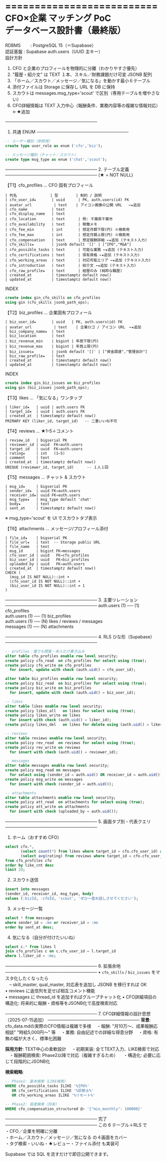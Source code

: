 ==========================
CFO×企業 マッチング PoC  
データベース設計書（最終版）
==========================

RDBMS　　 : PostgreSQL 15（＝Supabase）  
認証基盤 : Supabase auth.users（UUID 主キー）  
設計方針  
1. CFO と企業のプロフィールを物理的に分離（わかりやすさ優先）  
2. "履歴・紹介文" は TEXT １本、スキル／財務課題だけ可変 JSONB 配列  
3. 「ホーム／スカウト／メッセージ／気になる」を動かす最小６テーブル  
4. 添付ファイルは Storage に保存し URL を DB に保持  
5. スカウトは messages.msg_type='scout' で区別（専用テーブルを増やさない）
6. CFO詳細情報は TEXT 入力中心（報酬条件、業務内容等の複雑な情報対応） ←★追加

──────────────────────────────
1. 共通 ENUM
──────────────────────────────
```sql
-- ユーザー種別（参照用）
create type user_role as enum ('cfo','biz');

-- メッセージ種別（チャット／スカウト）
create type msg_type as enum ('chat','scout');
```

──────────────────────────────
2. テーブル定義
──────────────────────────────
(★ = NOT NULL)

【T1】cfo_profiles  … CFO 固有プロフィール  
```
| 列名               | 型        | 制約 / 説明
| cfo_user_id★       | uuid      | PK, auth.users(id) FK
| avatar_url          | text    | アイコン画像の公開 URL   ←★追加
| cfo_name           | text
| cfo_display_name   | text
| cfo_location       | text      | 例: 千葉県千葉市
| cfo_availability   | text      | 稼働メモ
| cfo_fee_min        | int       | 想定月額下限(円) ※検索用
| cfo_fee_max        | int       | 想定月額上限(円) ※検索用
| cfo_compensation   | text      | 想定報酬詳細 ←★追加 (テキスト入力)
| cfo_skills★        | jsonb default '[]' | ["IPO","M&A"]
| cfo_possible_tasks | text      | 可能な業務 ←★追加 (テキスト入力)
| cfo_certifications | text      | 保有資格 ←★追加 (テキスト入力)
| cfo_working_areas  | text      | 対応可能エリア ←★追加 (テキスト入力)
| cfo_introduction   | text      | 紹介文 ←★追加 (テキスト入力)
| cfo_raw_profile★   | text      | 経歴のみ (純粋な職歴)
| created_at         | timestamptz default now()
| updated_at         | timestamptz default now()
```
INDEX  
```sql
create index gin_cfo_skills on cfo_profiles
using gin (cfo_skills jsonb_path_ops);
```

【T2】biz_profiles  … 企業固有プロフィール  
```
| biz_user_id★       | uuid   | PK, auth.users(id) FK
| avatar_url          | text    | 企業ロゴ / アイコン URL  ←★追加
| biz_company_name★  | text
| biz_location       | text
| biz_revenue_min    | bigint | 年商下限(円)
| biz_revenue_max    | bigint | 年商上限(円)
| biz_issues★        | jsonb default '[]' | ["資金調達","管理会計"]
| biz_raw_profile★   | text
| created_at         | timestamptz default now()
| updated_at         | timestamptz default now()
```
INDEX  
```sql
create index gin_biz_issues on biz_profiles
using gin (biz_issues jsonb_path_ops);
```

【T3】likes  … 「気になる」ワンタップ  
```
| liker_id★   | uuid | auth.users FK
| target_id★  | uuid | auth.users FK
| created_at  | timestamptz default now()
PRIMARY KEY (liker_id, target_id)   -- 二重いいね不可
```

【T4】reviews  … ★1–5＋コメント  
```
| review_id   | bigserial PK
| reviewer_id | uuid  FK→auth.users
| target_id   | uuid  FK→auth.users
| rating★     | int   (1–5)
| comment     | text
| created_at  | timestamptz default now()
UNIQUE (reviewer_id, target_id)      -- １人１回
```

【T5】messages  … チャット & スカウト  
```
| msg_id★     | bigserial PK
| sender_id★  | uuid FK→auth.users
| receiver_id★| uuid FK→auth.users
| msg_type★   | msg_type default 'chat'
| body★       | text
| sent_at     | timestamptz default now()
```
※ msg_type='scout' を UI でスカウトタブ表示

【T6】attachments  … メッセージ/プロフィール添付  
```
| file_id★    | bigserial PK
| file_url★   | text  -- Storage public URL
| file_name   | text
| msg_id      | bigint FK→messages
| cfo_user_id | uuid   FK→cfo_profiles
| biz_user_id | uuid   FK→biz_profiles
| uploaded_by | uuid   FK→auth.users
| created_at  | timestamptz default now()
CHECK (
  (msg_id IS NOT NULL)::int +
  (cfo_user_id IS NOT NULL)::int +
  (biz_user_id IS NOT NULL)::int = 1
)
```

──────────────────────────────
3. 主要リレーション
──────────────────────────────
auth.users (1) ── (1) cfo_profiles  
auth.users (1) ── (1) biz_profiles  
auth.users (1) ── (N) likes / reviews / messages  
messages  (1) ── (N) attachments  

──────────────────────────────
4. RLS ひな形（Supabase）
──────────────────────────────
```sql
-- profiles：誰でも閲覧・本人だけ書き込み
alter table cfo_profiles enable row level security;
create policy cfo_read  on cfo_profiles for select using (true);
create policy cfo_write on cfo_profiles
  for insert, update with check (auth.uid() = cfo_user_id);

alter table biz_profiles enable row level security;
create policy biz_read  on biz_profiles for select using (true);
create policy biz_write on biz_profiles
  for insert, update with check (auth.uid() = biz_user_id);

-- likes
alter table likes enable row level security;
create policy likes_all   on likes for select using (true);
create policy likes_write on likes
  for insert with check (auth.uid() = liker_id);
create policy likes_del   on likes for delete using (auth.uid() = liker_id);

-- reviews
alter table reviews enable row level security;
create policy rev_read  on reviews for select using (true);
create policy rev_write on reviews
  for insert with check (auth.uid() = reviewer_id);

-- messages
alter table messages enable row level security;
create policy msg_read on messages
  for select using (sender_id = auth.uid() OR receiver_id = auth.uid());
create policy msg_write on messages
  for insert with check (sender_id = auth.uid());

-- attachments
alter table attachments enable row level security;
create policy att_read  on attachments for select using (true);
create policy att_write on attachments
  for insert with check (uploaded_by = auth.uid());
```

──────────────────────────────
5. 画面タブ別・代表クエリ
──────────────────────────────
1) ホーム（おすすめ CFO）  
```sql
select cfo.*,
       (select count(*) from likes where target_id = cfo.cfo_user_id) as like_cnt,
       (select avg(rating) from reviews where target_id = cfo.cfo_user_id) as stars
from cfo_profiles cfo
order by like_cnt desc
limit 20;
```
2) スカウト送信  
```sql
insert into messages
(sender_id, receiver_id, msg_type, body)
values (:bizId, :cfoId, 'scout', 'ぜひ一度お話しさせてください');
```
3) メッセージ一覧  
```sql
select * from messages
where sender_id = :me or receiver_id = :me
order by sent_at desc;
```
4) 気になる（自分が付けたいいね）  
```sql
select c.* from likes l
join cfo_profiles c on c.cfo_user_id = l.target_id
where l.liker_id = :me;
```

──────────────────────────────
6. 拡張余地
──────────────────────────────
• `cfo_skills` / `biz_issues` をマスタ化したくなったら  
　– skill_master, qual_master, 対応表を追加し JSONB を移行すれば OK  
• reviews に返信列を足せば相互コメント機能  
• messages に thread_id を追加すればグループチャット化
• CFO詳細項目の構造化: 将来的に報酬・資格等をJSONB化で高度検索対応

──────────────────────────────
7. CFO詳細情報の設計思想（2025-07-15追加）
──────────────────────────────
**背景**: cfo_data.mdの実際のCFO情報は複雑で多様
　・報酬: "月10万〜、成果報酬応相談" "時給5,000円〜" 等
　・業務: 自由記述での詳細な得意分野
　・資格: 有無の幅が大きく、標準化困難

**採用方針**: TEXT中心の柔軟設計
　・初期実装: 全てTEXT入力、LIKE検索で対応
　・報酬範囲検索: Phase2以降で対応（複雑すぎるため）
　・構造化: 必要に応じて段階的にJSONB化

**検索戦略**:
```sql
-- Phase1: 基本検索（LIKE検索）
WHERE cfo_possible_tasks ILIKE '%IPO%'
   OR cfo_certifications ILIKE '%診断士%'
   OR cfo_working_areas ILIKE '%リモート%'

-- Phase2: 高度検索（将来）
WHERE cfo_compensation_structured @> '{"min_monthly": 100000}'
```

──────────────────────────────
完了
──────────────────────────────
この 6 テーブル＋RLS で  
・CFO／企業を明確に分離  
・ホーム／スカウト／メッセージ／気になる の４画面をカバー  
・タグ検索・いいね・★レビュー・ファイル添付 も実装可  

Supabase では SQL を流すだけで即日公開できます。